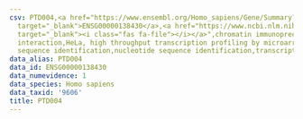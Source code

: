 ```yaml
---
csv: PTD004,<a href="https://www.ensembl.org/Homo_sapiens/Gene/Summary?db=core;g=ENSG00000138430"
  target="_blank">ENSG00000138430</a>,<a href="https://www.ncbi.nlm.nih.gov/pubmed/17216044"
  target="_blank"><i class="fas fa-file"></i></a>",chromatin immunoprecipitation assay,direct
  interaction,HeLa, high throughput transcription profiling by microarray,nucleotide
  sequence identification,nucleotide sequence identification,transcriptional regulation,
data_alias: PTD004
data_id: ENSG00000138430
data_numevidence: 1
data_species: Homo sapiens
data_taxid: '9606'
title: PTD004
---
```

